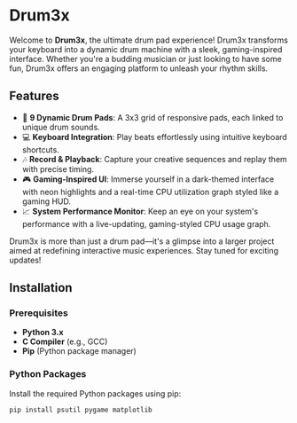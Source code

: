 # Drum3x

Welcome to **Drum3x**, the ultimate drum pad experience! Drum3x transforms your keyboard into a dynamic drum machine with a sleek, gaming-inspired interface. Whether you're a budding musician or just looking to have some fun, Drum3x offers an engaging platform to unleash your rhythm skills.

## Features

- 🎹 **9 Dynamic Drum Pads**: A 3x3 grid of responsive pads, each linked to unique drum sounds.
- 💻 **Keyboard Integration**: Play beats effortlessly using intuitive keyboard shortcuts.
- 🎶 **Record & Playback**: Capture your creative sequences and replay them with precise timing.
- 🎮 **Gaming-Inspired UI**: Immerse yourself in a dark-themed interface with neon highlights and a real-time CPU utilization graph styled like a gaming HUD.
- 📈 **System Performance Monitor**: Keep an eye on your system's performance with a live-updating, gaming-styled CPU usage graph.

Drum3x is more than just a drum pad—it's a glimpse into a larger project aimed at redefining interactive music experiences. Stay tuned for exciting updates!

## Installation

### Prerequisites

- **Python 3.x**
- **C Compiler** (e.g., GCC)
- **Pip** (Python package manager)

### Python Packages

Install the required Python packages using pip:

```bash
pip install psutil pygame matplotlib
